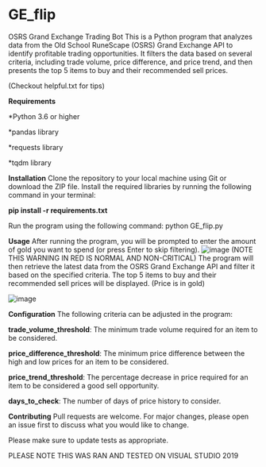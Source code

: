 # GE_flip



OSRS Grand Exchange Trading Bot
This is a Python program that analyzes data from the Old School RuneScape (OSRS) Grand Exchange API to identify profitable trading opportunities. It filters the data based on several criteria, including trade volume, price difference, and price trend, and then presents the top 5 items to buy and their recommended sell prices.

(Checkout helpful.txt for tips)



**Requirements**

*Python 3.6 or higher

*pandas library

*requests library

*tqdm library






**Installation**
Clone the repository to your local machine using Git or download the ZIP file.
Install the required libraries by running the following command in your terminal:

**pip install -r requirements.txt**

Run the program using the following command: python GE_flip.py





**Usage**
After running the program, you will be prompted to enter the amount of gold you want to spend (or press Enter to skip filtering).
![image](https://user-images.githubusercontent.com/30472756/223224483-2102b307-375a-4162-9a80-f6827c43b4bb.png)
(NOTE THIS WARNING IN RED IS NORMAL AND NON-CRITICAL)
The program will then retrieve the latest data from the OSRS Grand Exchange API and filter it based on the specified criteria.
The top 5 items to buy and their recommended sell prices will be displayed. (Price is in gold)

![image](https://user-images.githubusercontent.com/30472756/223224702-a48013e6-2a67-4405-9e74-7e1865bebaf8.png)





**Configuration**
The following criteria can be adjusted in the program:


**trade_volume_threshold**: The minimum trade volume required for an item to be considered.

**price_difference_threshold**: The minimum price difference between the high and low prices for an item to be considered.

**price_trend_threshold**: The percentage decrease in price required for an item to be considered a good sell opportunity.

**days_to_check**: The number of days of price history to consider.





**Contributing**
Pull requests are welcome. For major changes, please open an issue first to discuss what you would like to change.

Please make sure to update tests as appropriate.



PLEASE NOTE THIS WAS RAN AND TESTED ON VISUAL STUDIO 2019

